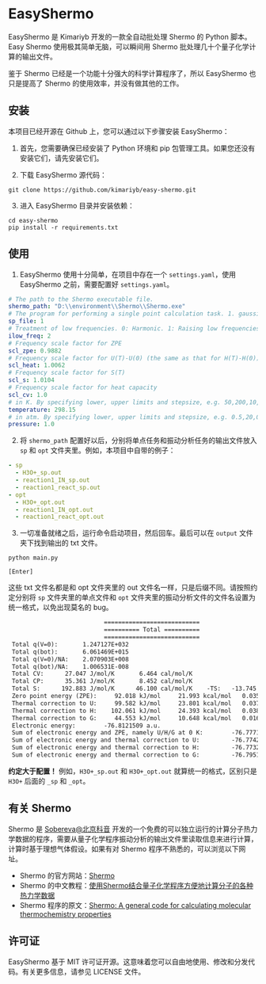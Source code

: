 # EasyShermo

EasyShermo 是 Kimariyb 开发的一款全自动批处理 Shermo 的 Python 脚本。Easy Shermo 使用极其简单无脑，可以瞬间用 Shermo 批处理几十个量子化学计算的输出文件。

鉴于 Shermo 已经是一个功能十分强大的科学计算程序了，所以 EasyShermo 也只是提高了 Shermo 的使用效率，并没有做其他的工作。

## 安装

本项目已经开源在 Github 上，您可以通过以下步骤安装 EasyShermo：

1. 首先，您需要确保已经安装了 Python 环境和 pip 包管理工具。如果您还没有安装它们，请先安装它们。

2. 下载 EasyShermo 源代码：
```shell
git clone https://github.com/kimariyb/easy-shermo.git
```

3. 进入 EasyShermo 目录并安装依赖：
```shell
cd easy-shermo
pip install -r requirements.txt
```

## 使用

1. EasyShermo 使用十分简单，在项目中存在一个 `settings.yaml`，使用 EasyShermo 之前，需要配置好 `settings.yaml`。
```yaml
# The path to the Shermo executable file.
shermo_path: "D:\\environment\\Shermo\\Shermo.exe"
# The program for performing a single point calculation task. 1. gaussian; 2. orca
sp_file: 1
# Treatment of low frequencies. 0: Harmonic. 1: Raising low frequencies. 2: Grimme's entropy interpolation
ilow_freq: 2
# Frequency scale factor for ZPE
scl_zpe: 0.9882
# Frequency scale factor for U(T)-U(0) (the same as that for H(T)-H(0))
scl_heat: 1.0062
# Frequency scale factor for S(T)
scl_s: 1.0104
# Frequency scale factor for heat capacity
scl_cv: 1.0
# in K. By specifying lower, upper limits and stepsize, e.g. 50,200,10, it can be scanned
temperature: 298.15
# in atm. By specifying lower, upper limits and stepsize, e.g. 0.5,20,0.1, it can be scanned
pressure: 1.0
```

2. 将 `shermo_path` 配置好以后，分别将单点任务和振动分析任务的输出文件放入 `sp` 和 `opt` 文件夹里。例如，本项目中自带的例子：
```yaml
- sp
  - H3O+_sp.out
  - reaction1_IN_sp.out
  - reaction1_react_sp.out
- opt
  - H3O+_opt.out
  - reaction1_IN_opt.out
  - reaction1_react_opt.out
```

3. 一切准备就绪之后，运行命令启动项目，然后回车。最后可以在 `output` 文件夹下找到输出的 txt 文件。
```shell
python main.py

[Enter]
```

这些 txt 文件名都是和 opt 文件夹里的 out 文件名一样，只是后缀不同。请按照约定分别将 `sp` 文件夹里的单点文件和 `opt` 文件夹里的振动分析文件的文件名设置为统一格式，以免出现莫名的 bug。

```txt
                           ===========================
                           ========== Total ==========
                           ===========================
 Total q(V=0):       1.247127E+032
 Total q(bot):       6.061469E+015
 Total q(V=0)/NA:    2.070903E+008
 Total q(bot)/NA:    1.006531E-008
 Total CV:      27.047 J/mol/K       6.464 cal/mol/K
 Total CP:      35.361 J/mol/K       8.452 cal/mol/K
 Total S:      192.883 J/mol/K      46.100 cal/mol/K    -TS:   -13.745 kcal/mol
 Zero point energy (ZPE):     92.018 kJ/mol     21.993 kcal/mol   0.035048 a.u.
 Thermal correction to U:     99.582 kJ/mol     23.801 kcal/mol   0.037929 a.u.
 Thermal correction to H:    102.061 kJ/mol     24.393 kcal/mol   0.038873 a.u.
 Thermal correction to G:     44.553 kJ/mol     10.648 kcal/mol   0.016969 a.u.
 Electronic energy:        -76.8121509 a.u.
 Sum of electronic energy and ZPE, namely U/H/G at 0 K:        -76.7771031 a.u.
 Sum of electronic energy and thermal correction to U:         -76.7742223 a.u.
 Sum of electronic energy and thermal correction to H:         -76.7732781 a.u.
 Sum of electronic energy and thermal correction to G:         -76.7951817 a.u.
```

**约定大于配置！** 例如，`H3O+_sp.out` 和 `H3O+_opt.out` 就算统一的格式，区别只是 `H3O+` 后面的 `_sp` 和 `_opt`。

## 有关 Shermo

Shermo 是 [Sobereva@北京科音](http://www.keinsci.com/) 开发的一个免费的可以独立运行的计算分子热力学数据的程序，需要从量子化学程序振动分析的输出文件里读取信息来进行计算，计算时基于理想气体假设。如果有对 Shermo 程序不熟悉的，可以浏览以下网址。

- Shermo 的官方网站：[Shermo](http://sobereva.com/soft/shermo/)
- Shermo 的中文教程：[使用Shermo结合量子化学程序方便地计算分子的各种热力学数据](http://sobereva.com/552)
- Shermo 程序的原文：[Shermo: A general code for calculating molecular thermochemistry properties](https://www.sciencedirect.com/science/article/abs/pii/S2210271X21001080)

## 许可证

EasyShermo 基于 MIT 许可证开源。这意味着您可以自由地使用、修改和分发代码。有关更多信息，请参见 LICENSE 文件。

